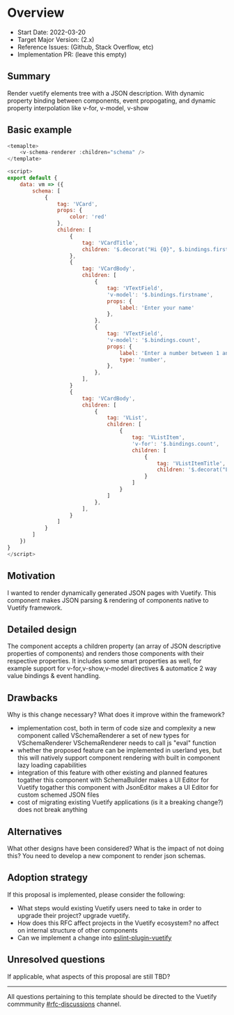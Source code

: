 # Overview

- Start Date: 2022-03-20
- Target Major Version: (2.x)
- Reference Issues: (Github, Stack Overflow, etc)
- Implementation PR: (leave this empty)

## Summary

Render vuetify elements tree with a JSON description.
With dynamic property binding between components, event propogating,
and dynamic property interpolation like v-for, v-model, v-show

## Basic example

```js
<temaplte>
    <v-schema-renderer :children="schema" />
</template>

<script>
export default {
    data: vm => ({
        schema: [
            {
                tag: 'VCard',
                props: {
                    color: 'red'
                },
                children: [
                    {
                        tag: 'VCardTitle',
                        children: '$.decorat("Hi {0}", $.bindings.firstname)',
                    },
                    {
                        tag: 'VCardBody',
                        children: [
                            {
                                tag: 'VTextField',
                                'v-model': '$.bindings.firstname',
                                props: {
                                    label: 'Enter your name'
                                },
                            },
                            {
                                tag: 'VTextField',
                                'v-model': '$.bindings.count',
                                props: {
                                    label: 'Enter a number between 1 and 10'
                                    type: 'number',
                                },
                            },
                        ],
                    }
                    {
                        tag: 'VCardBody',
                        children: [
                            {
                                tag: 'VList',
                                children: [
                                    {
                                        tag: 'VListItem',
                                        'v-for': '$.bindings.count',
                                        children: [
                                            {
                                                tag: 'VListItemTitle',
                                                children: '$.decorat("List item {0}", $.args[0])'
                                            }
                                        ]
                                    }
                                ]
                            },
                        ],
                    }
                ]
            }
        ]
    })
}
</script>
```

## Motivation

I wanted to render dynamically generated JSON pages with Vuetify.
This component makes JSON parsing & rendering of components native to Vuetify framework.

## Detailed design

The component accepts a children property (an array of JSON descriptive properties of components) and renders those components with their respective properties. It includes some smart properties as well, for example support for v-for,v-show,v-model directives & automatice 2 way value bindings & event handling.

## Drawbacks

Why is this change necessary? What does it improve within the framework?

- implementation cost, both in term of code size and complexity
    a new component called VSchemaRenderer
    a set of new types for VSchemaRenderer
    VSchemaRenderer needs to call js "eval" function
- whether the proposed feature can be implemented in userland
    yes, but this will natively support component rendering with built in component lazy loading capabilities
- integration of this feature with other existing and planned features
    togather this component with SchemaBuilder makes a UI Editor for Vuetify
    togather this component with JsonEditor makes a UI Editor for custom schemed JSON files
- cost of migrating existing Vuetify applications (is it a breaking change?)
    does not break anything

## Alternatives

What other designs have been considered? What is the impact of not doing this?
You need to develop a new component to render json schemas.

## Adoption strategy

If this proposal is implemented, please consider the following:

- What steps would existing Vuetify users need to take in order to upgrade their project?
    upgrade vuetify.
- How does this RFC affect projects in the Vuetify ecosystem?
    no affect on internal structure of other components
- Can we implement a change into [eslint-plugin-vuetify](https://github.com/vuetifyjs/eslint-plugin-vuetify)

## Unresolved questions

If applicable, what aspects of this proposal are still TBD?

---

All questions pertaining to this template should be directed to the Vuetify commmunity [#rfc-discussions](https://discord.gg/eXubxyJ) channel.
